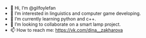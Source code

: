 - 👋 Hi, I’m @gilfoylefan
- 👀 I’m interested in linguistics and computer game developing. 
- 🌱 I’m currently learning python and c++.
- 💞️ I’m looking to collaborate on a smart lamp project. 
- 📫 How to reach me: https://vk.com/dina__zakharova

<!---
gilfoylefan/gilfoylefan is a ✨ special ✨ repository because its `README.md` (this file) appears on your GitHub profile.
You can click the Preview link to take a look at your changes.
--->
